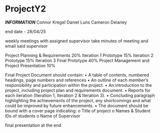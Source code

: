 # ProjectY2
*******INFORMATION*******
Connor Kregel
Daniel Luns
Cameron Delaney

end date - 28/04/25

weekly meetings with assigned supervisor
take minutes of meeting and email said supervisor

Project Planning & Requirements 20%
Iteration 1 Prototype 15%
Iteration 2 Prototype 15%
Iteration 3 Final Prototype 40%
Project Management and Project Presentation 10%

Final Project Document should contain:
• A table of contents, numbered headings, page numbers and references
• An outline of each member’s responsibility and participation within the
project.
• An introduction to the project, including project plan and requirements
document.
• Reports for each iteration (Iteration 1, Iteration 2 & Iteration 3).
• Concluding paragraph highlighting the achievements of the project, any
shortcomings and what could be improved by future enhancements.
• The document should be bound with a cover page indicating:
o Title of project
o Names & Student IDs of students
o Name of Supervisor

final presentation at the end 
